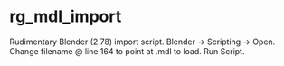 # rg_mdl_import

Rudimentary Blender (2.78) import script. Blender -> Scripting -> Open. Change filename @ line 164 to point at .mdl to load. Run Script.
